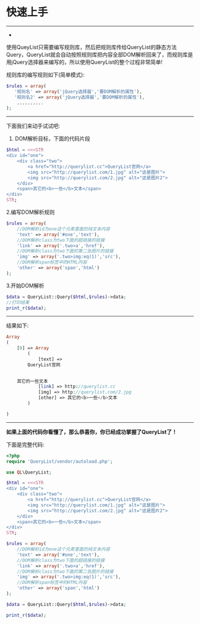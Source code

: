 # 快速上手

---

- [](#anchor)

使用QueyList只需要编写规则库，然后把规则库传给QueryList的静态方法Query，QueryList就会自动按照规则库把内容全部DOM解析回来了，而规则库是用jQuery选择器来编写的，所以使用QueryList的整个过程非常简单!

规则库的编写规则如下(简单模式):

```php
$rules = array(
   '规则名' => array('jQuery选择器','要DOM解析的属性'),
   '规则名2' => array('jQuery选择器','要DOM解析的属性'),
    ..........
);
```

------------
下面我们来动手试试吧:
1. DOM解析目标，下面的代码片段

```php
$html = <<<STR
<div id="one">
	<div class="two">
		<a href="http://querylist.cc">QueryList官网</a>
		<img src="http://querylist.com/1.jpg" alt="这是图片">
		<img src="http://querylist.com/2.jpg" alt="这是图片2">
	</div>
	<span>其它的<b>一些</b>文本</span>
</div>		
STR;
```

2.编写DOM解析规则

```php
$rules = array(
    //DOM解析id为one这个元素里面的纯文本内容
    'text' => array('#one','text'),
    //DOM解析class为two下面的超链接的链接
    'link' => array('.two>a','href'),
    //DOM解析class为two下面的第二张图片的链接
    'img' => array('.two>img:eq(1)','src'),
    //DOM解析span标签中的HTML内容
    'other' => array('span','html')
);
```
3.开始DOM解析

```php
$data = QueryList::Query($html,$rules)->data;
//打印结果
print_r($data);

```

------------

结果如下:
```php
Array
(
    [0] => Array
        (
            [text] => 
		QueryList官网
		

	其它的一些文本
            [link] => http://querylist.cc
            [img] => http://querylist.com/2.jpg
            [other] => 其它的<b>一些</b>文本
        )

)
```

------------

**如果上面的代码你看懂了，那么恭喜你，你已经成功掌握了QueryList了！**

下面是完整代码:
```php
<?php
require 'QueryList/vendor/autoload.php';

use QL\QueryList;

$html = <<<STR
<div id="one">
	<div class="two">
		<a href="http://querylist.cc">QueryList官网</a>
		<img src="http://querylist.com/1.jpg" alt="这是图片">
		<img src="http://querylist.com/2.jpg" alt="这是图片2">
	</div>
	<span>其它的<b>一些</b>文本</span>
</div>		
STR;

$rules = array(
    //DOM解析id为one这个元素里面的纯文本内容
    'text' => array('#one','text'),
    //DOM解析class为two下面的超链接的链接
    'link' => array('.two>a','href'),
    //DOM解析class为two下面的第二张图片的链接
    'img' => array('.two>img:eq(1)','src'),
    //DOM解析span标签中的HTML内容
    'other' => array('span','html')
);

$data = QueryList::Query($html,$rules)->data;

print_r($data);

```